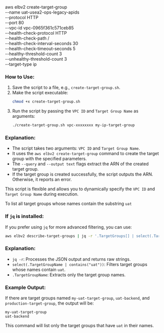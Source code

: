 aws elbv2 create-target-group \
    --name uat-usea2-ops-legacy-apids \
    --protocol HTTP \
    --port 80 \
    --vpc-id vpc-0965f361c571ceb85 \
    --health-check-protocol HTTP \
    --health-check-path / \
    --health-check-interval-seconds 30 \
    --health-check-timeout-seconds 5 \
    --healthy-threshold-count 3 \
    --unhealthy-threshold-count 3 \
    --target-type ip

### How to Use:
1. Save the script to a file, e.g., `create-target-group.sh`.
2. Make the script executable:
   ```sh
   chmod +x create-target-group.sh
   ```
3. Run the script by passing the `VPC ID` and `Target Group Name` as arguments:
   ```sh
   ./create-target-group.sh vpc-xxxxxxxx my-ip-target-group
   ```

### Explanation:
- The script takes two arguments: `VPC ID` and `Target Group Name`.
- It uses the `aws elbv2 create-target-group` command to create the target group with the specified parameters.
- The `--query` and `--output text` flags extract the ARN of the created target group.
- If the target group is created successfully, the script outputs the ARN. Otherwise, it reports an error.

This script is flexible and allows you to dynamically specify the `VPC ID` and `Target Group Name` during execution.

To list all target groups whose names contain the substring `uat`

### If `jq` is installed:
If you prefer using `jq` for more advanced filtering, you can use:

```sh
aws elbv2 describe-target-groups | jq -r '.TargetGroups[] | select(.TargetGroupName | contains("uat")) | .TargetGroupName'
```

### Explanation:
- `jq -r`: Processes the JSON output and returns raw strings.
- `select(.TargetGroupName | contains("uat"))`: Filters target groups whose names contain `uat`.
- `.TargetGroupName`: Extracts only the target group names.

### Example Output:
If there are target groups named `my-uat-target-group`, `uat-backend`, and `production-target-group`, the output will be:

```
my-uat-target-group
uat-backend
```

This command will list only the target groups that have `uat` in their names.